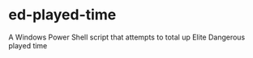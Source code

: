 # ed-played-time
A Windows Power Shell script that attempts to total up Elite Dangerous played time
